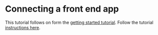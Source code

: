 # Connecting a front end app

This tutorial follows on form the [getting started tutorial](https://drasi.io/getting-started).
Follow the tutorial [instructions here](https://drasi.io/tutorials/connecting-frontends).

